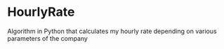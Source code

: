 # HourlyRate
Algorithm in Python that calculates my hourly rate depending on various parameters of the company 
